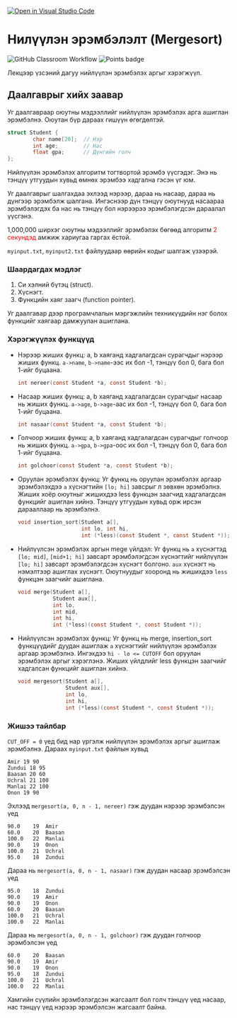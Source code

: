 [![Open in Visual Studio Code](https://classroom.github.com/assets/open-in-vscode-c66648af7eb3fe8bc4f294546bfd86ef473780cde1dea487d3c4ff354943c9ae.svg)](https://classroom.github.com/online_ide?assignment_repo_id=8743960&assignment_repo_type=AssignmentRepo)
# Нилүүлэн эрэмбэлэлт (Mergesort)
![GitHub Classroom Workflow](../../workflows/GitHub%20Classroom%20Workflow/badge.svg?branch=main) ![Points badge](../../blob/badges/.github/badges/points.svg)

Лекцээр үзсэний дагуу нийлүүлэн эрэмбэлэх аргыг хэрэгжүүл.

## Даалгаврыг хийх заавар

Уг даалгавраар оюутны мэдээллийг нийлүүлэн эрэмбэлэх арга ашиглан эрэмбэлнэ. Оюутан бүр дараах гишүүн өгөгдөлтэй.
```C
struct Student {
        char name[20];  // Нэр
        int age;        // Нас
        float gpa;      // Дүнгийн голч
};
```
Нийлүүлэн эрэмбэлэх алгоритм тогтвортой эрэмбэ үүсгэдэг. Энэ нь тэнцүү утгуудын хувьд өмнөх эрэмбээ хадгална гэсэн үг юм.

Уг даалгаврыг шалгахдаа эхлээд нэрээр, дараа нь насаар, дараа нь дүнгээр эрэмбэлж шалгана. Ингэснээр дүн тэнцүү оюутнууд насаараа эрэмбэлэгдэх ба нас нь тэнцүү бол нэрээрээ эрэмбэлэгдсэн дараалал үүсгэнэ.

1,000,000 ширхэг оюутны мэдээллийг эрэмбэлэх бөгөөд алгоритм <span style="color:red">2 секундэд</span>  амжиж хариугаа гаргах ёстой.

`myinput.txt`,  `myinput2.txt` файлуудаар өөрийн кодыг шалгаж үзээрэй.  

### Шаардагдах мэдлэг
  1. Си хэлний бүтэц (struct).
  2. Хүснэгт.
  3. Функцийн хаяг заагч (function pointer).

Уг даалгавар дээр програмчлалын мэргэжлийн техникүүдийн нэг болох функцийг хаягаар дамжуулан ашиглана.

### Хэрэгжүүлэх функцүүд

  * Нэрээр жиших функц: a, b хаяганд хадгалагдсан сурагчдыг нэрээр жиших функц. `a->name`, `b->name`-ээс их бол -1, тэнцүү бол 0, бага бол 1-ийг буцаана.
    ```C  
    int nereer(const Student *a, const Student *b);
    ```
  * Насаар жиших функц: a, b хаяганд хадгалагдсан сурагчдыг насаар нь жиших функц. `a->age`, `b->age`-аас их бол -1, тэнцүү бол 0, бага бол 1-ийг буцаана.
    ```C
    int nasaar(const Student *a, const Student *b);
    ```
  * Голчоор жиших функц: a, b хаяганд хадгалагдсан сурагчдыг голчоор  нь жиших функц. `a->gpa`, `b->gpa`-оос их бол -1, тэнцүү бол 0, бага бол 1-ийг буцаана.  
    ```C
    int golchoor(const Student *a, const Student *b);
    ```
  * Оруулан эрэмбэлэх функц: Уг функц нь оруулан эрэмбэлэх аргаар эрэмбэлэхдээ `a` хүснэгтийн `[lo; hi]` завсрыг л зөвхөн эрэмбэлнэ. Жиших хоёр оюутныг жишихдээ less функцэн заагчид хадгалагдсан функцийг ашиглан хийнэ. Тэнцүү утгуудын хувьд орж ирсэн дарааллаар нь эрэмбэлнэ.
    ```C
    void insertion_sort(Student a[], 
                        int lo, int hi,
                        int (*less)(const Student *, const Student *));
    ```

  * Нийлүүлсэн эрэмбэлэх аргын mege үйлдэл: Уг функц нь `a` хүснэгтэд `[lo; mid]`, `[mid+1; hi]` завсарт  эрэмбэлэгдсэн хүснэгтийг нийлүүлэн `[lo; hi]` завсарт эрэмбэлэгдсэн хүснэгт болгоно. `aux` хүснэгт нь нэмэлтээр ашиглах хүснэгт. Оюутнуудыг хооронд нь жишихдээ `less` функцэн заагчийг ашиглана.
    ```C
    void merge(Student a[],
               Student aux[],
               int lo,
               int mid,
               int hi,
               int (*less)(const Student *, const Student *));
    ```
  * Нийлүүлсэн эрэмбэлэх функц: Уг функц нь merge, insertion_sort функцүүдийг дуудан ашиглаж `a` хүснэгтийг нийлүүлэн эрэмбэлэх аргаар эрэмбэлнэ. Ингэхдээ `hi - lo <= CUTOFF` бол оруулан эрэмбэлэх аргыг хэрэглэнэ. Жиших үйлдлийг less функцэн заагчийг хадгалсан функцийг ашиглан хийнэ.
    ```C
    void mergesort(Student a[],
                   Student aux[],
                   int lo,
                   int hi,
                   int (*less)(const Student *, const Student *));
    ```

### Жишээ тайлбар

`CUT_OFF = 0` үед бид нар үргэлж нийлүүлэн эрэмбэлэх аргыг ашиглаж эрэмбэлнэ. Дараах `myinput.txt` файлын хувьд
```
Amir 19 90
Zundui 18 95
Baasan 20 60
Uchral 21 100
Manlai 22 100
Onon 19 90
```
Эхлээд `mergesort(a, 0, n - 1, nereer)` гэж дуудан нэрээр эрэмбэлсэн үед
```
90.0	19	Amir
60.0	20	Baasan
100.0	22	Manlai
90.0	19	Onon
100.0	21	Uchral
95.0	18	Zundui
```
Дараа нь `mergesort(a, 0, n - 1, nasaar)` гэж дуудан насаар эрэмбэлсэн үед
```
95.0	18	Zundui
90.0	19	Amir
90.0	19	Onon
60.0	20	Baasan
100.0	21	Uchral
100.0	22	Manlai
```
Дараа нь `mergesort(a, 0, n - 1, golchoor)` гэж дуудан голчоор эрэмбэлсэн үед
```
60.0	20	Baasan
90.0	19	Amir
90.0	19	Onon
95.0	18	Zundui
100.0	21	Uchral
100.0	22	Manlai
```
Хамгийн сүүлийн эрэмбэлэгдсэн жагсаалт бол голч тэнцүү үед насаар, нас тэнцүү үед нэрээр эрэмбэлсэн жагсаалт байна.
